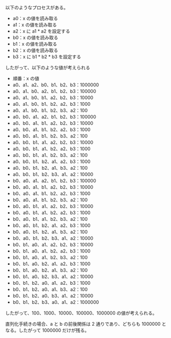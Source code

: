 以下のようなプロセスがある。

- a0：x の値を読み取る
- a1：x の値を読み取る
- a2：x に a1 \* a2 を設定する
- b0：x の値を読み取る
- b1：x の値を読み取る
- b2：x の値を読み取る
- b3：x に b1 \* b2 \* b3 を設定する

したがって、以下のような値が考えられる

- 順番：x の値
- a0、a1、a2、b0、b1、b2、b3：1000000
- a0、a1、b0、a2、b1、b2、b3：100000
- a0、a1、b0、b1、a2、b2、b3：10000
- a0、a1、b0、b1、b2、a2、b3：1000
- a0、a1、b0、b1、b2、b3、a2：100
- a0、b0、a1、a2、b1、b2、b3：100000
- a0、b0、a1、b1、a2、b2、b3：10000
- a0、b0、a1、b1、b2、a2、b3：1000
- a0、b0、a1、b1、b2、b3、a2：100
- a0、b0、b1、a1、a2、b2、b3：10000
- a0、b0、b1、a1、b2、a2、b3：1000
- a0、b0、b1、a1、b2、b3、a2：100
- a0、b0、b1、b2、a1、a2、b3：1000
- a0、b0、b1、b2、a1、b3、a2：100
- a0、b0、b1、b2、b3、a1、a2：10000
- b0、a0、a1、a2、b1、b2、b3：100000
- b0、a0、a1、b1、a2、b2、b3：10000
- b0、a0、a1、b1、b2、a2、b3：1000
- b0、a0、a1、b1、b2、b3、a2：100
- b0、a0、b1、a1、a2、b2、b3：10000
- b0、a0、b1、a1、b2、a2、b3：1000
- b0、a0、b1、a1、b2、b3、a2：100
- b0、a0、b1、b2、a1、a2、b3：1000
- b0、a0、b1、b2、a1、b3、a2：100
- b0、a0、b1、b2、b3、a1、a2：10000
- b0、b1、a0、a1、a2、b2、b3：10000
- b0、b1、a0、a1、b2、a2、b3：1000
- b0、b1、a0、a1、b2、b3、a2：100
- b0、b1、a0、b2、a1、a2、b3：1000
- b0、b1、a0、b2、a1、b3、a2：100
- b0、b1、a0、b2、b3、a1、a2：10000
- b0、b1、b2、a0、a1、a2、b3：1000
- b0、b1、b2、a0、a1、b3、a2：100
- b0、b1、b2、a0、b3、a1、a2：10000
- b0、b1、b2、b3、a0、a1、a2：1000000

したがって、100、1000、10000、100000、1000000 の値が考えられる。

直列化手続きの場合、a と b の前後関係は 2 通りであり、どちらも 1000000 となる。したがって 1000000 だけが残る。
